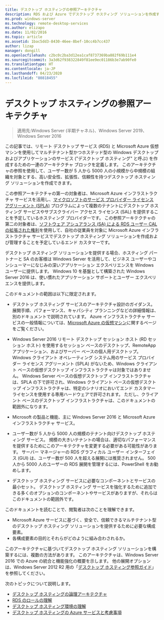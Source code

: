 ```yaml
---
title: デスクトップ ホスティングの参照アーキテクチャ
description: RDS および Azure でデスクトップ ホスティング ソリューションを作成するためのアーキテクチャに関するガイダンス。
ms.prod: windows-server
ms.technology: remote-desktop-services
ms.author: elizapo
ms.date: 11/02/2016
ms.topic: article
ms.assetid: 1bac5dd3-8430-46ee-8bef-10cc4b7cc437
author: lizap
manager: dongill
ms.openlocfilehash: c2bc0c2ba3d12ea1caf8737369ba882f69b111e4
ms.sourcegitcommit: 3a3d62f938322849f81ee9ec01186b3e7ab90fe0
ms.translationtype: HT
ms.contentlocale: ja-JP
ms.lasthandoff: 04/23/2020
ms.locfileid: "80818455"
---
```

# <a name="desktop-hosting-reference-architecture"></a>デスクトップ ホスティングの参照アーキテクチャ

>適用先:Windows Server (半期チャネル)、Windows Server 2019、Windows Server 2016

この記事では、リモート デスクトップ サービス (RDS) と Microsoft Azure 仮想マシンを使用してマルチテナント型かつホステッド型の Windows デスクトップおよびアプリケーションのサービス ("デスクトップ ホスティング" と呼ぶ) を作成するための一連のアーキテクチャ ブロックを定義します。 このアーキテクチャの参照を使用して、ユーザー数が 5 人から 5000 人の小規模から中規模の組織を対象とする、高い安全性、拡張性、信頼性を持つデスクトップ ホスティング ソリューションを作成できます。    
  
この参照アーキテクチャの第一の対象者は、Microsoft Azure インフラストラクチャ サービスを活用し、[マイクロソフトのサービス プロバイダー ライセンス アグリーメント (SPLA)](https://www.microsoft.com/hosting/en/us/licensing/splabenefits.aspx) プログラムによって複数のテナントにデスクトップ ホスティング サービスやサブスクライバー アクセス ライセンス (SAL) を提供することを予定しているホスティング プロバイダーです。 この参照アーキテクチャの第二の対象者は、[ソフトウェア アシュアランス (SA) による RDS ユーザー CAL の拡張された権利](https://download.microsoft.com/download/6/B/A/6BA3215A-C8B5-4AD1-AA8E-6C93606A4CFB/Windows_Server_2012_R2_Remote_Desktop_Services_Licensing_Datasheet.pdf)を使用して、自社の従業員を対象に Microsoft Azure インフラストラクチャ サービスでデスクトップ ホスティング ソリューションを作成および管理することを予定しているエンド カスタマーです。   
  
デスクトップ ホスティング ソリューションを提供する場合、ホスティング パートナーと SA のお客様は Windows Server を活用して、ビジネス ユーザーやコンシューマーになじみの深いアプリケーション エクスペリエンスを Windows ユーザーに提供します。 Windows 10 を基盤として構築された Windows Server 2016 は、使い慣れたアプリケーション サポートとユーザー エクスペリエンスを提供します。    
  
このドキュメントの範囲は以下に限定されます。   
  
* デスクトップ ホスティング サービスのアーキテクチャ設計のガイダンス。 展開手順、パフォーマンス、キャパシティ プランニングなどの詳細情報は、別のドキュメントで説明されています。 Azure インフラストラクチャ サービスの一般情報については、[Microsoft Azure の仮想マシン](https://azure.microsoft.com/documentation/services/virtual-machines/)に関するページをご覧ください。   
  
* Windows Server 2016 リモート デスクトップ セッション ホスト (RD セッション ホスト) を使用するセッション ベースのデスクトップ、RemoteApp アプリケーション、およびサーバー ベースの個人用デスクトップ。 Windows クライアント オペレーティング システム用のサービス プロバイダー ライセンス アグリーメント (SPLA) がないため、Windows クライアント ベースの仮想デスクトップ インフラストラクチャは対象ではありません。 Windows Server ベースの仮想デスクトップ インフラストラクチャは、SPLA の下で許可され、Windows クライアント ベースの仮想デスクトップ インフラストラクチャは、特定のシナリオにおいてエンド カスタマー ライセンスを使用する専用ハードウェアで許可されます。 ただし、クライアント ベースのデスクトップ インフラストラクチャは、このドキュメントの範囲外になります。   
  
* Microsoft の製品と機能、主に Windows Server 2016 と Microsoft Azure インフラストラクチャ サービス。   
  
* ユーザー数が 5 人から 5000 人の規模のテナント向けデスクトップ ホスティング サービス。   規模の大きいテナントの場合は、適切なパフォーマンスを提供するためにこのアーキテクチャを変更する必要がある可能性があります。 サーバー マネージャーの RDS グラフィカル ユーザー インターフェイス (GUI) は、ユーザー数が 500 人を超える展開には推奨されません。 500 人から 5000 人のユーザーの RDS 展開を管理するには、PowerShell をお勧めします。   
  
* デスクトップ ホスティング サービスに必要なコンポーネントとサービスの最小セット。 デスクトップ ホスティング サービスを強化するために追加できる多くのオプションのコンポーネントやサービスがありますが、それらはこのドキュメントの範囲外です。    
  
このドキュメントを読むことで、閲覧者は次のことを理解できます。   
- Microsoft Azure サービスに基づく、安全で、信頼できるマルチテナント型のデスクトップ ホスティング ソリューションを提供するために必要な構成要素。  
- 各構成要素の目的とそれらがどのように組み合わされるか。  
  
このアーキテクチャに基づいてデスクトップ ホスティング ソリューションを構築するには、複数の方法があります。 このアーキテクチャは、Windows Server 2016 での Azure の統合と機能強化の概要を示します。 他の展開オプションは、Windows Server 2012 R2 用の「[デスクトップ ホスティング参照ガイド](https://go.microsoft.com/fwlink/p/?LinkId=517389)」を参照してください。    
  
次のトピックについて説明します。  
- [デスクトップ ホスティングの論理アーキテクチャ](Desktop-hosting-logical-architecture.md)  
- [RDS のロールの理解](Understanding-RDS-roles.md)
- [デスクトップ ホスティング環境の理解](Understanding-the-desktop-hosting-environment.md)  
- [デスクトップ ホスティングの Azure サービスと考慮事項](Azure-services-and-considerations-for-desktop-hosting.md)
  
 


